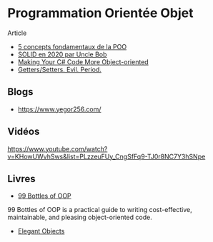# Programmation Orientée Objet

Article

- [5 concepts fondamentaux de la POO](https://itexpert.fr/blog/concepts-fondamentaux-poo/)
- [SOLID en 2020 par Uncle Bob](http://blog.cleancoder.com/uncle-bob/2020/10/18/Solid-Relevance.html)
- [Making Your C# Code More Object-oriented](https://www.pluralsight.com/courses/c-sharp-code-more-object-oriented)
- [Getters/Setters. Evil. Period.](https://www.yegor256.com/2014/09/16/getters-and-setters-are-evil.html)

## Blogs

- https://www.yegor256.com/

## Vidéos

https://www.youtube.com/watch?v=KHowUWvhSws&list=PLzzeuFUy_CngSfFq9-TJ0r8NC7Y3hSNpe

## Livres

- [99 Bottles of OOP](https://sandimetz.com/99bottles)

99 Bottles of OOP is a practical guide to writing cost-effective, maintainable, and pleasing object-oriented code. 

- [Elegant Objects](https://www.elegantobjects.org/)
